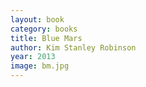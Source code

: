 ```yaml
---
layout: book
category: books
title: Blue Mars
author: Kim Stanley Robinson
year: 2013
image: bm.jpg
---
```

